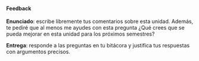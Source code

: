 #### Feedback

**Enunciado**: escribe libremente tus comentarios sobre esta unidad. Además, te pediré 
que al menos me ayudes con esta pregunta ¿Qué crees que se pueda mejorar en esta unidad para los 
próximos semestres? 

**Entrega**: responde a las preguntas en tu bitácora y justifica tus respuestas con 
argumentos precisos.